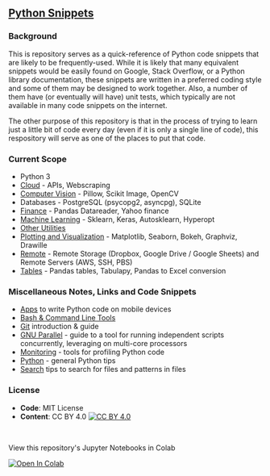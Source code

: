 ## [Python Snippets](https://nathanielng.github.io/python-snippets/)

### Background

This is repository serves as a quick-reference of Python code snippets that are likely to
be frequently-used.  While it is likely that many equivalent snippets would be easily found
on Google, Stack Overflow, or a Python library documentation, these snippets are written in
a preferred coding style and some of them may be designed to work together. Also, a number
of them have (or eventually will have) unit tests, which typically are not available in many
code snippets on the internet.

The other purpose of this repository is that in the process of trying to learn just a
little bit of code every day (even if it is only a single line of code), this
respository will serve as one of the places to put that code.

### Current Scope

- Python 3
- [Cloud](https://nathanielng.github.io/python-snippets/cloud) - APIs, Webscraping
- [Computer Vision](https://nathanielng.github.io/python-snippets/computer-vision) - Pillow, Scikit Image, OpenCV
- Databases - PostgreSQL (psycopg2, asyncpg), SQLite
- [Finance](https://nathanielng.github.io/python-snippets/finance) - Pandas Datareader, Yahoo finance
- [Machine Learning](https://nathanielng.github.io/python-snippets/machine-learning) - Sklearn, Keras, Autosklearn, Hyperopt
- [Other Utilities](https://nathanielng.github.io/python-snippets/other)
- [Plotting and Visualization](https://nathanielng.github.io/python-snippets/plotting) - Matplotlib, Seaborn, Bokeh, Graphviz, Drawille
- [Remote](https://nathanielng.github.io/python-snippets/remote) - Remote Storage (Dropbox, Google Drive / Google Sheets) and Remote Servers (AWS, SSH, PBS)
- [Tables](https://nathanielng.github.io/python-snippets/tables) - Pandas tables, Tabulapy, Pandas to Excel conversion

### Miscellaneous Notes, Links and Code Snippets

- [Apps](https://nathanielng.github.io/python-snippets/APPS) to write Python code on mobile devices
- [Bash & Command Line Tools](https://nathanielng.github.io/python-snippets/BASH)
- [Git](https://nathanielng.github.io/python-snippets/GIT) introduction & guide
- [GNU Parallel](https://nathanielng.github.io/python-snippets/GNU_PARALLEL) - guide to a tool for running independent scripts concurrently, leveraging on multi-core processors
- [Monitoring](https://nathanielng.github.io/python-snippets/MONITORING) - tools for profiling Python code
- [Python](https://nathanielng.github.io/python-snippets/PYTHON) - general Python tips
- [Search](https://nathanielng.github.io/python-snippets/FIND) tips to search for files and patterns in files

### License

- **Code**: MIT License
- **Content**: CC BY 4.0 [![CC BY 4.0][cc-by-shield]][cc-by]

[cc-by]: http://creativecommons.org/licenses/by/4.0/
[cc-by-shield]: https://img.shields.io/badge/License-CC%20BY%204.0-lightgrey.svg


<br>

View this repository's Jupyter Notebooks in Colab

[![Open In Colab](https://colab.research.google.com/assets/colab-badge.svg)](https://colab.research.google.com/github/nathanielng/python-snippets)
